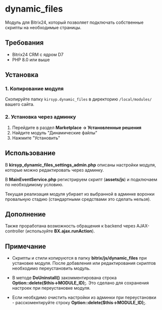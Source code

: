 # dynamic_files
Модуль для Bitrix24, который позволяет подключать собственные скрипты на необходимые страницы.

## Требования

- Bitrix24 CRM с ядром D7
- PHP 8.0 или выше

## Установка

### 1. Копирование модуля

Скопируйте папку `kirsyp.dynamic_files` в директорию `/local/modules/` вашего сайта.

### 2. Установка через админку

1. Перейдите в раздел **Marketplace → Установленные решения**
2. Найдите модуль "Динамические файлы"
3. Нажмите "Установить"

## Использование

В **kirsyp_dynamic_files_settings_admin.php** описаны настройки модуля, которые можно редактировать через админку.

В **MainEventService.php** регистрируем скрипт (**assets/js**) и подключаем по необходимому условию.

Текущая реализация модуля убирает из выбранной в админке воронки провальную стадию (стандартными средствами это сделать нельзя).

## Дополнение

Также проработана возможность обращения к backend через AJAX-controller (используйте **BX.ajax.runAction**).

## Примечание

* Скрипты и стили копируются в папку **bitrix/js/dynamic_files** при установке модуля. После добавления или редактирования скриптов необходимо переустановить модуль.

* В методе **DoUninstall()** закомментирована строка **Option::delete($this->MODULE_ID);**. Это сделано для сохранения настроек при переустановке модуля.

* Если необхдимо очистить настройки из админки при переустановки - расскоментируйте строку **Option::delete($this->MODULE_ID);**.
